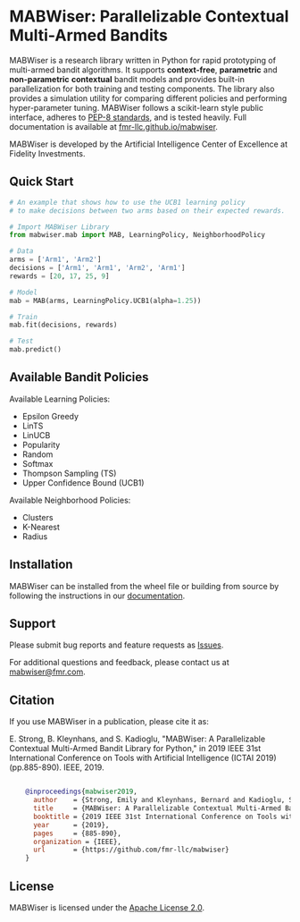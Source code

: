 # MABWiser: Parallelizable Contextual Multi-Armed Bandits 

MABWiser is a research library written in Python for rapid prototyping of multi-armed bandit algorithms.
It supports **context-free**, **parametric** and **non-parametric** **contextual** bandit models and provides built-in 
parallelization for both training and testing components. The library also provides a simulation utility for comparing 
different policies and performing hyper-parameter tuning. MABWiser follows a scikit-learn style public interface, adheres to 
[PEP-8 standards](https://www.python.org/dev/peps/pep-0008/), and is tested heavily. Full documentation is available at 
[fmr-llc.github.io/mabwiser](https://fmr-llc.github.io/mabwiser).

MABWiser is developed by the Artificial Intelligence Center of Excellence at Fidelity Investments.

## Quick Start

```python
# An example that shows how to use the UCB1 learning policy
# to make decisions between two arms based on their expected rewards.

# Import MABWiser Library
from mabwiser.mab import MAB, LearningPolicy, NeighborhoodPolicy

# Data
arms = ['Arm1', 'Arm2']
decisions = ['Arm1', 'Arm1', 'Arm2', 'Arm1']
rewards = [20, 17, 25, 9]

# Model 
mab = MAB(arms, LearningPolicy.UCB1(alpha=1.25))

# Train
mab.fit(decisions, rewards)

# Test
mab.predict()
```

## Available Bandit Policies

Available Learning Policies:
* Epsilon Greedy
* LinTS
* LinUCB
* Popularity
* Random
* Softmax
* Thompson Sampling (TS)
* Upper Confidence Bound (UCB1)

Available Neighborhood Policies: 
* Clusters
* K-Nearest
* Radius

## Installation

MABWiser can be installed from the wheel file or building from source by following the instructions in 
our [documentation](https://fmr-llc.github.io/mabwiser/installation.html).

## Support

Please submit bug reports and feature requests as [Issues](https://github.com/fmr-llc/mabwiser/issues).

For additional questions and feedback, please contact us at [mabwiser@fmr.com](mailto:mabwiser@fmr.com?subject=[Github]%20MABWiser%20Feedback).


## Citation

If you use MABWiser in a publication, please cite it as:

E. Strong,  B. Kleynhans, and S. Kadioglu, "MABWiser: A Parallelizable Contextual Multi-Armed Bandit Library for Python," in 2019 IEEE 31st International Conference on Tools with Artificial Intelligence (ICTAI 2019) (pp.885-890). IEEE, 2019.


```bibtex

    @inproceedings{mabwiser2019,
      author    = {Strong, Emily and Kleynhans, Bernard and Kadioglu, Serdar},
      title     = {MABWiser: A Parallelizable Contextual Multi-Armed Bandit Library for Python},
      booktitle = {2019 IEEE 31st International Conference on Tools with Artificial Intelligence (ICTAI 2019)},
      year      = {2019},
      pages     = {885-890},
      organization = {IEEE},
      url       = {https://github.com/fmr-llc/mabwiser}
    }
```

## License

MABWiser is licensed under the [Apache License 2.0](LICENSE.md).

<br>
